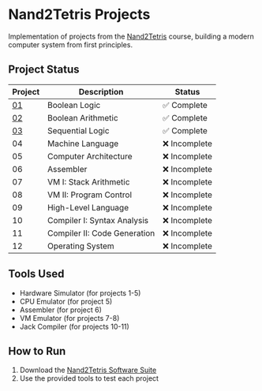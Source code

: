 # Nand2Tetris Projects

Implementation of projects from the [Nand2Tetris](https://www.nand2tetris.org/) course, building a modern computer system from first principles.

## Project Status

| Project | Description | Status |
|---------|-------------|--------|
| [01](Project%201/) | Boolean Logic | ✅ Complete |
| [02](Project%202/) | Boolean Arithmetic | ✅ Complete |
| [03](Project%203) | Sequential Logic | ✅ Complete |
| 04 | Machine Language | ❌ Incomplete |
| 05 | Computer Architecture | ❌ Incomplete |
| 06 | Assembler | ❌ Incomplete |
| 07 | VM I: Stack Arithmetic | ❌ Incomplete |
| 08 | VM II: Program Control | ❌ Incomplete |
| 09 | High-Level Language | ❌ Incomplete |
| 10 | Compiler I: Syntax Analysis | ❌ Incomplete |
| 11 | Compiler II: Code Generation | ❌ Incomplete |
| 12 | Operating System | ❌ Incomplete |

## Tools Used
- Hardware Simulator (for projects 1-5)
- CPU Emulator (for project 5)
- Assembler (for project 6)
- VM Emulator (for projects 7-8)
- Jack Compiler (for projects 10-11)

## How to Run
1. Download the [Nand2Tetris Software Suite](https://www.nand2tetris.org/software)
2. Use the provided tools to test each project
